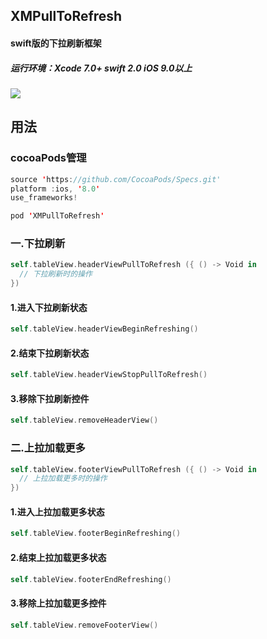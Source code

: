 ## XMPullToRefresh
#### swift版的下拉刷新框架
##### 运行环境：Xcode 7.0+  swift 2.0  iOS 9.0以上


![](https://github.com/lyimin/XMPullToRefresh/blob/master/XMPullToRefreshDemo/XMPullToRefresh.gif)

## 用法
### cocoaPods管理
```swift
source 'https://github.com/CocoaPods/Specs.git'
platform :ios, '8.0'
use_frameworks!

pod 'XMPullToRefresh'
```

### 一.下拉刷新
```swift
self.tableView.headerViewPullToRefresh ({ () -> Void in
  // 下拉刷新时的操作
})
```

#### 1.进入下拉刷新状态
```swift
self.tableView.headerViewBeginRefreshing()
```

#### 2.结束下拉刷新状态
```swift
self.tableView.headerViewStopPullToRefresh()
```

#### 3.移除下拉刷新控件
```swift
self.tableView.removeHeaderView()
```

### 二.上拉加载更多
```swift
self.tableView.footerViewPullToRefresh ({ () -> Void in
  // 上拉加载更多时的操作
})
```

#### 1.进入上拉加载更多状态
```swift
self.tableView.footerBeginRefreshing()
```

#### 2.结束上拉加载更多状态
```swift
self.tableView.footerEndRefreshing()
```

#### 3.移除上拉加载更多控件
```swift
self.tableView.removeFooterView()
```
